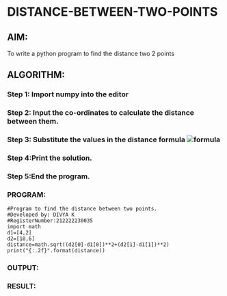 # DISTANCE-BETWEEN-TWO-POINTS

## AIM:
To write a python program to find the distance two 2 points
## ALGORITHM:
### Step 1: Import numpy into the editor
### Step 2: Input the co-ordinates to calculate the distance between them.
### Step 3: Substitute the values in the distance formula  ![formula](/formula.JPG)
### Step 4:Print the solution.
### Step 5:End the program. 
### PROGRAM:
```
#Program to find the distance between two points.
#Developed by: DIVYA K 
#RegisterNumber:212222230035
import math
d1=[4,2]
d2=[10,6]
distance=math.sqrt((d2[0]-d1[0])**2+(d2[1]-d1[1])**2)
print("{:.2f}".format(distance))
```

### OUTPUT:




### RESULT:
